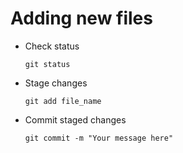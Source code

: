 # Adding new files

-   Check status

        git status

-   Stage changes

        git add file_name

-   Commit staged changes

        git commit -m "Your message here"

